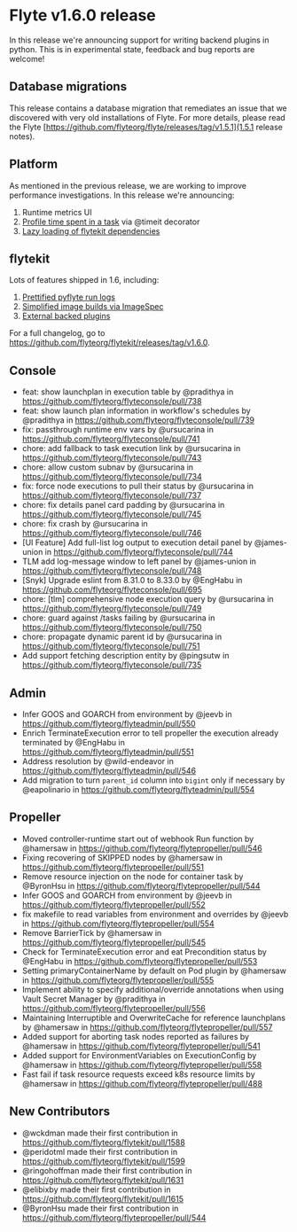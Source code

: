 # Flyte v1.6.0 release

In this release we're announcing support for writing backend plugins in python. This is in experimental state, feedback
and bug reports are welcome!

## Database migrations

This release contains a database migration that remediates an issue that we discovered with very old installations of Flyte.
For more details, please read the Flyte [https://github.com/flyteorg/flyte/releases/tag/v1.5.1](1.5.1 release notes). 


## Platform

As mentioned in the previous release, we are working to improve performance investigations. In this release we're announcing:
1. Runtime metrics UI 
2. [Profile time spent in a task](https://github.com/flyteorg/flytekit/pull/1581) via @timeit decorator
3. [Lazy loading of flytekit dependencies](https://github.com/flyteorg/flytekit/pull/1590)

## flytekit

Lots of features shipped in 1.6, including:
1. [Prettified pyflyte run logs](https://github.com/flyteorg/flytekit/pull/1602)
2. [Simplified image builds via ImageSpec](https://github.com/flyteorg/flytekit/pull/1555)
3. [External backed plugins](https://github.com/flyteorg/flytekit/pull/1524)

For a full changelog, go to https://github.com/flyteorg/flytekit/releases/tag/v1.6.0.

## Console
* feat: show launchplan in execution table by @pradithya in https://github.com/flyteorg/flyteconsole/pull/738
* feat: show launch plan information in workflow's schedules by @pradithya in https://github.com/flyteorg/flyteconsole/pull/739
* fix: passthrough runtime env vars by @ursucarina in https://github.com/flyteorg/flyteconsole/pull/741
* chore: add fallback to task execution link  by @ursucarina in https://github.com/flyteorg/flyteconsole/pull/743
* chore: allow custom subnav by @ursucarina in https://github.com/flyteorg/flyteconsole/pull/734
* fix: force node executions to pull their status  by @ursucarina in https://github.com/flyteorg/flyteconsole/pull/737
* chore: fix details panel card padding by @ursucarina in https://github.com/flyteorg/flyteconsole/pull/745
* chore: fix crash by @ursucarina in https://github.com/flyteorg/flyteconsole/pull/746
* [UI Feature] Add full-list log output to execution detail panel by @james-union in https://github.com/flyteorg/flyteconsole/pull/744
* TLM add log-message window to left panel by @james-union in https://github.com/flyteorg/flyteconsole/pull/748
* [Snyk] Upgrade eslint from 8.31.0 to 8.33.0 by @EngHabu in https://github.com/flyteorg/flyteconsole/pull/695
* chore: [tlm] comprehensive node execution query by @ursucarina in https://github.com/flyteorg/flyteconsole/pull/749
* chore: guard against /tasks failing by @ursucarina in https://github.com/flyteorg/flyteconsole/pull/750
* chore: propagate dynamic parent id  by @ursucarina in https://github.com/flyteorg/flyteconsole/pull/751
* Add support fetching description entity by @pingsutw in https://github.com/flyteorg/flyteconsole/pull/735

## Admin
* Infer GOOS and GOARCH from environment by @jeevb in https://github.com/flyteorg/flyteadmin/pull/550
* Enrich TerminateExecution error to tell propeller the execution already terminated by @EngHabu in https://github.com/flyteorg/flyteadmin/pull/551
* Address resolution by @wild-endeavor in https://github.com/flyteorg/flyteadmin/pull/546
* Add migration to turn `parent_id` column into `bigint` only if necessary by @eapolinario in https://github.com/flyteorg/flyteadmin/pull/554

## Propeller
* Moved controller-runtime start out of webhook Run function by @hamersaw in https://github.com/flyteorg/flytepropeller/pull/546
* Fixing recovering of SKIPPED nodes by @hamersaw in https://github.com/flyteorg/flytepropeller/pull/551
* Remove resource injection on the node for container task by @ByronHsu in https://github.com/flyteorg/flytepropeller/pull/544
* Infer GOOS and GOARCH from environment by @jeevb in https://github.com/flyteorg/flytepropeller/pull/552
* fix makefile to read variables from environment and overrides by @jeevb in https://github.com/flyteorg/flytepropeller/pull/554
* Remove BarrierTick by @hamersaw in https://github.com/flyteorg/flytepropeller/pull/545
* Check for TerminateExecution error and eat Precondition status by @EngHabu in https://github.com/flyteorg/flytepropeller/pull/553
* Setting primaryContainerName by default on Pod plugin by @hamersaw in https://github.com/flyteorg/flytepropeller/pull/555
* Implement ability to specify additional/override annotations when using Vault Secret Manager by @pradithya in https://github.com/flyteorg/flytepropeller/pull/556
* Maintaining Interruptible and OverwriteCache for reference launchplans by @hamersaw in https://github.com/flyteorg/flytepropeller/pull/557
* Added support for aborting task nodes reported as failures by @hamersaw in https://github.com/flyteorg/flytepropeller/pull/541
* Added support for EnvironmentVariables on ExecutionConfig by @hamersaw in https://github.com/flyteorg/flytepropeller/pull/558
* Fast fail if task resource requests exceed k8s resource limits by @hamersaw in https://github.com/flyteorg/flytepropeller/pull/488

## New Contributors
* @wckdman made their first contribution in https://github.com/flyteorg/flytekit/pull/1588
* @peridotml made their first contribution in https://github.com/flyteorg/flytekit/pull/1599
* @ringohoffman made their first contribution in https://github.com/flyteorg/flytekit/pull/1631
* @elibixby made their first contribution in https://github.com/flyteorg/flytekit/pull/1615
* @ByronHsu made their first contribution in https://github.com/flyteorg/flytepropeller/pull/544

